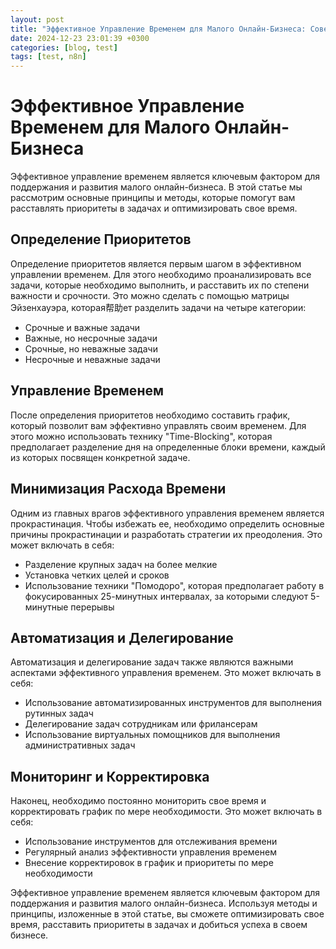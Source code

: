 ```yaml
---
layout: post
title: "Эффективное Управление Временем для Малого Онлайн-Бизнеса: Советы и Методы"
date: 2024-12-23 23:01:39 +0300
categories: [blog, test]
tags: [test, n8n]
---
```


# Эффективное Управление Временем для Малого Онлайн-Бизнеса
Эффективное управление временем является ключевым фактором для поддержания и развития малого онлайн-бизнеса. В этой статье мы рассмотрим основные принципы и методы, которые помогут вам расставлять приоритеты в задачах и оптимизировать свое время.

## Определение Приоритетов
Определение приоритетов является первым шагом в эффективном управлении временем. Для этого необходимо проанализировать все задачи, которые необходимо выполнить, и расставить их по степени важности и срочности. Это можно сделать с помощью матрицы Эйзенхауэра, которая帮助ет разделить задачи на четыре категории:
* Срочные и важные задачи
* Важные, но несрочные задачи
* Срочные, но неважные задачи
* Несрочные и неважные задачи

## Управление Временем
После определения приоритетов необходимо составить график, который позволит вам эффективно управлять своим временем. Для этого можно использовать технику "Time-Blocking", которая предполагает разделение дня на определенные блоки времени, каждый из которых посвящен конкретной задаче.

## Минимизация Расхода Времени
Одним из главных врагов эффективного управления временем является прокрастинация. Чтобы избежать ее, необходимо определить основные причины прокрастинации и разработать стратегии их преодоления. Это может включать в себя:
* Разделение крупных задач на более мелкие
* Установка четких целей и сроков
* Использование техники "Помодоро", которая предполагает работу в фокусированных 25-минутных интервалах, за которыми следуют 5-минутные перерывы

## Автоматизация и Делегирование
Автоматизация и делегирование задач также являются важными аспектами эффективного управления временем. Это может включать в себя:
* Использование автоматизированных инструментов для выполнения рутинных задач
* Делегирование задач сотрудникам или фрилансерам
* Использование виртуальных помощников для выполнения административных задач

## Мониторинг и Корректировка
Наконец, необходимо постоянно мониторить свое время и корректировать график по мере необходимости. Это может включать в себя:
* Использование инструментов для отслеживания времени
* Регулярный анализ эффективности управления временем
* Внесение корректировок в график и приоритеты по мере необходимости

Эффективное управление временем является ключевым фактором для поддержания и развития малого онлайн-бизнеса. Используя методы и принципы, изложенные в этой статье, вы сможете оптимизировать свое время, расставить приоритеты в задачах и добиться успеха в своем бизнесе.
